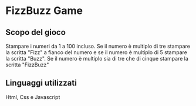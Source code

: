 # FizzBuzz Game

## Scopo del gioco

Stampare i numeri da 1 a 100 incluso.
Se il numero è multiplo di tre stampare la scritta "Fizz" a fianco del numero e se il numero è multiplo di 5 stampare la scritta "Buzz".
Se il numero è multiplo sia di tre che di cinque stampare la scritta "FizzBuzz"

## Linguaggi utilizzati

Html, Css e Javascript
